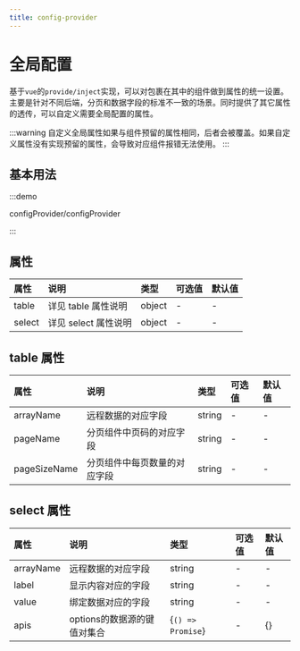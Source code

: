 ```yaml
---
title: config-provider
---
```


# 全局配置

基于`vue`的`provide/inject`实现，可以对包裹在其中的组件做到属性的统一设置。主要是针对不同后端，分页和数据字段的标准不一致的场景。同时提供了其它属性的透传，可以自定义需要全局配置的属性。

:::warning
自定义全局属性如果与组件预留的属性相同，后者会被覆盖。如果自定义属性没有实现预留的属性，会导致对应组件报错无法使用。
:::

## 基本用法

:::demo

configProvider/configProvider

:::

## 属性

| 属性   | 说明                 | 类型   | 可选值 | 默认值 |
| :----- | :------------------- | :----- | :----- | :----- |
| table  | 详见 table 属性说明  | object | -      | -      |
| select | 详见 select 属性说明 | object | -      | -      |

## table 属性

| 属性         | 说明                         | 类型   | 可选值 | 默认值 |
| :----------- | :--------------------------- | :----- | :----- | :----- |
| arrayName    | 远程数据的对应字段           | string | -      | -      |
| pageName     | 分页组件中页码的对应字段     | string | -      | -      |
| pageSizeName | 分页组件中每页数量的对应字段 | string | -      | -      |

## select 属性

| 属性      | 说明               | 类型   | 可选值 | 默认值 |
| :-------- | :----------------- | :----- | :----- | :----- |
| arrayName | 远程数据的对应字段 | string | -      | -      |
| label     | 显示内容对应的字段 | string | -      | -      |
| value     | 绑定数据对应的字段 | string | -      | -      |
| apis | options的数据源的键值对集合 | \{`() => Promise`\} | - | \{\} |
